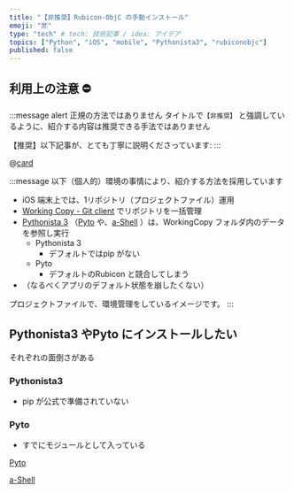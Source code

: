 ```yaml
---
title: "【非推奨】Rubicon-ObjC の手動インストール"
emoji: "🈲"
type: "tech" # tech: 技術記事 / idea: アイデア
topics: ["Python", "iOS", "mobile", "Pythonista3", "rubiconobjc"]
published: false
---
```



## 利用上の注意 ⛔️

:::message alert
正規の方法ではありません
タイトルで`【非推奨】` と強調しているように、紹介する内容は推奨できる手法ではありません

【推奨】以下記事が、とても丁寧に説明くださっています:
:::

@[card](https://zenn.dev/qqfunc/articles/b39a657990c9f0)

:::message
以下（個人的）環境の事情により、紹介する方法を採用しています

- iOS 端末上では、1リポジトリ（プロジェクトファイル）運用
- [Working Copy - Git client](https://apps.apple.com/jp/app/working-copy-git-client/id896694807) でリポジトリを一括管理
- [Pythonista 3](https://apps.apple.com/jp/app/pythonista-3/id1085978097) （[Pyto](https://apps.apple.com/jp/app/pyto-python-3/id1436650069) や、[a-Shell](https://apps.apple.com/jp/app/a-shell/id1473805438) ）は、WorkingCopy フォルダ内のデータを参照し実行
  - Pythonista 3
    - デフォルトではpip がない
  - Pyto
    - デフォルトのRubicon と競合してしまう
- （なるべくアプリのデフォルト状態を崩したくない）

プロジェクトファイルで、環境管理をしているイメージです。
:::

## Pythonista3 やPyto にインストールしたい

それぞれの面倒さがある

### Pythonista3

- pip が公式で準備されていない

### Pyto

- すでにモジュールとして入っている

[Pyto](https://apps.apple.com/jp/app/pyto-python-3/id1436650069)

[a-Shell](https://apps.apple.com/jp/app/a-shell/id1473805438)
